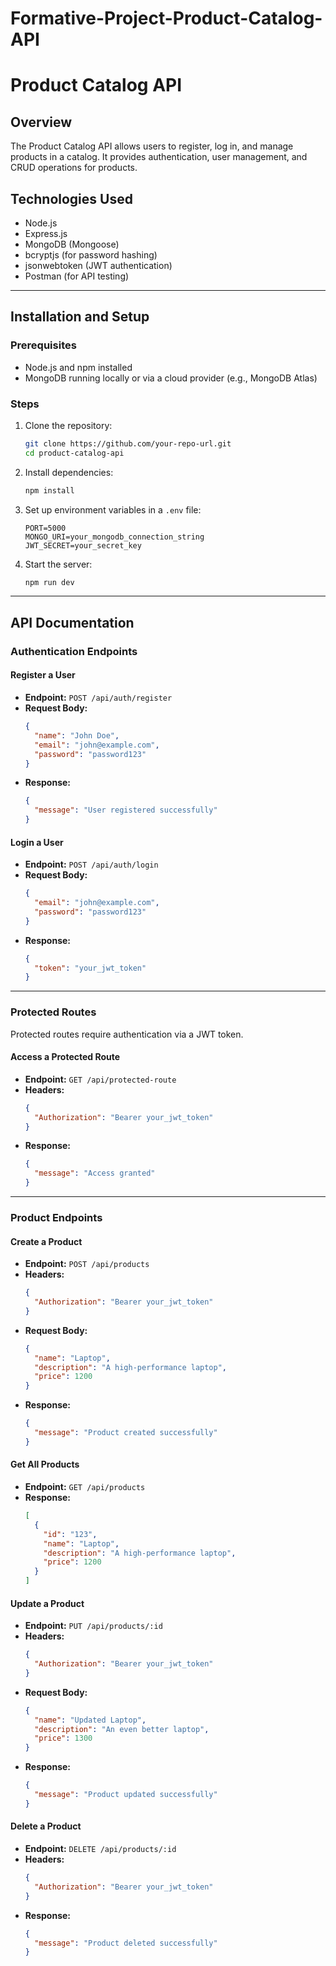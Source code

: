 # Formative-Project-Product-Catalog-API

# Product Catalog API

## Overview
The Product Catalog API allows users to register, log in, and manage products in a catalog. It provides authentication, user management, and CRUD operations for products.

## Technologies Used
- Node.js
- Express.js
- MongoDB (Mongoose)
- bcryptjs (for password hashing)
- jsonwebtoken (JWT authentication)
- Postman (for API testing)

---

## Installation and Setup
### Prerequisites
- Node.js and npm installed
- MongoDB running locally or via a cloud provider (e.g., MongoDB Atlas)

### Steps
1. Clone the repository:
   ```sh
   git clone https://github.com/your-repo-url.git
   cd product-catalog-api
   ```
2. Install dependencies:
   ```sh
   npm install
   ```
3. Set up environment variables in a `.env` file:
   ```env
   PORT=5000
   MONGO_URI=your_mongodb_connection_string
   JWT_SECRET=your_secret_key
   ```
4. Start the server:
   ```sh
   npm run dev
   ```

---

## API Documentation

### Authentication Endpoints
#### Register a User
- **Endpoint:** `POST /api/auth/register`
- **Request Body:**
  ```json
  {
    "name": "John Doe",
    "email": "john@example.com",
    "password": "password123"
  }
  ```
- **Response:**
  ```json
  {
    "message": "User registered successfully"
  }
  ```

#### Login a User
- **Endpoint:** `POST /api/auth/login`
- **Request Body:**
  ```json
  {
    "email": "john@example.com",
    "password": "password123"
  }
  ```
- **Response:**
  ```json
  {
    "token": "your_jwt_token"
  }
  ```

---

### Protected Routes
Protected routes require authentication via a JWT token.

#### Access a Protected Route
- **Endpoint:** `GET /api/protected-route`
- **Headers:**
  ```json
  {
    "Authorization": "Bearer your_jwt_token"
  }
  ```
- **Response:**
  ```json
  {
    "message": "Access granted"
  }
  ```

---

### Product Endpoints
#### Create a Product
- **Endpoint:** `POST /api/products`
- **Headers:**
  ```json
  {
    "Authorization": "Bearer your_jwt_token"
  }
  ```
- **Request Body:**
  ```json
  {
    "name": "Laptop",
    "description": "A high-performance laptop",
    "price": 1200
  }
  ```
- **Response:**
  ```json
  {
    "message": "Product created successfully"
  }
  ```

#### Get All Products
- **Endpoint:** `GET /api/products`
- **Response:**
  ```json
  [
    {
      "id": "123",
      "name": "Laptop",
      "description": "A high-performance laptop",
      "price": 1200
    }
  ]
  ```

#### Update a Product
- **Endpoint:** `PUT /api/products/:id`
- **Headers:**
  ```json
  {
    "Authorization": "Bearer your_jwt_token"
  }
  ```
- **Request Body:**
  ```json
  {
    "name": "Updated Laptop",
    "description": "An even better laptop",
    "price": 1300
  }
  ```
- **Response:**
  ```json
  {
    "message": "Product updated successfully"
  }
  ```

#### Delete a Product
- **Endpoint:** `DELETE /api/products/:id`
- **Headers:**
  ```json
  {
    "Authorization": "Bearer your_jwt_token"
  }
  ```
- **Response:**
  ```json
  {
    "message": "Product deleted successfully"
  }
  ```

